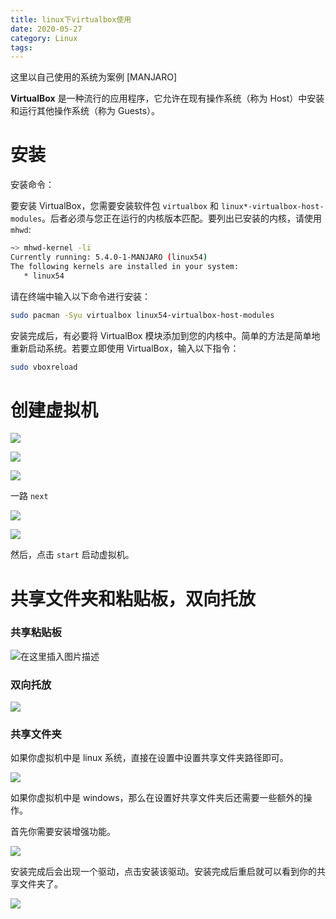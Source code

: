 ```yaml
---
title: linux下virtualbox使用
date: 2020-05-27
category: Linux
tags:
---
```


这里以自己使用的系统为案例 [MANJARO]

**VirtualBox** 是一种流行的应用程序，它允许在现有操作系统（称为 Host）中安装和运行其他操作系统（称为 Guests）。

# 安装

安装命令：

要安装 VirtualBox，您需要安装软件包 `virtualbox` 和 `linux*-virtualbox-host-modules`。后者必须与您正在运行的内核版本匹配。要列出已安装的内核，请使用 `mhwd`:

```bash
~> mhwd-kernel -li
Currently running: 5.4.0-1-MANJARO (linux54)
The following kernels are installed in your system:
   * linux54
```

请在终端中输入以下命令进行安装：

```bash
sudo pacman -Syu virtualbox linux54-virtualbox-host-modules
```

安装完成后，有必要将 VirtualBox 模块添加到您的内核中。简单的方法是简单地重新启动系统。若要立即使用 VirtualBox，输入以下指令：

```bash
sudo vboxreload
```

# 创建虚拟机

![](https://img-blog.csdnimg.cn/20200527230608350.png?x-oss-process=image/watermark,type_ZmFuZ3poZW5naGVpdGk,shadow_10,text_aHR0cHM6Ly9ibG9nLmNzZG4ubmV0L3FxXzM4NDEwNDk0,size_16,color_FFFFFF,t_70#pic_center)

![](https://img-blog.csdnimg.cn/20200527231003133.png?x-oss-process=image/watermark,type_ZmFuZ3poZW5naGVpdGk,shadow_10,text_aHR0cHM6Ly9ibG9nLmNzZG4ubmV0L3FxXzM4NDEwNDk0,size_16,color_FFFFFF,t_70#pic_center)

![](https://img-blog.csdnimg.cn/2020052723101841.png?x-oss-process=image/watermark,type_ZmFuZ3poZW5naGVpdGk,shadow_10,text_aHR0cHM6Ly9ibG9nLmNzZG4ubmV0L3FxXzM4NDEwNDk0,size_16,color_FFFFFF,t_70#pic_center)

一路 `next`

![](https://img-blog.csdnimg.cn/20200527231406775.png?x-oss-process=image/watermark,type_ZmFuZ3poZW5naGVpdGk,shadow_10,text_aHR0cHM6Ly9ibG9nLmNzZG4ubmV0L3FxXzM4NDEwNDk0,size_16,color_FFFFFF,t_70#pic_center)

![](https://img-blog.csdnimg.cn/20200527231751967.png?x-oss-process=image/watermark,type_ZmFuZ3poZW5naGVpdGk,shadow_10,text_aHR0cHM6Ly9ibG9nLmNzZG4ubmV0L3FxXzM4NDEwNDk0,size_16,color_FFFFFF,t_70#pic_center)

然后，点击 `start` 启动虚拟机。

# 共享文件夹和粘贴板，双向托放

### 共享粘贴板

![在这里插入图片描述](https://img-blog.csdnimg.cn/2020052723345798.jpg?x-oss-process=image/watermark,type_ZmFuZ3poZW5naGVpdGk,shadow_10,text_aHR0cHM6Ly9ibG9nLmNzZG4ubmV0L3FxXzM4NDEwNDk0,size_16,color_FFFFFF,t_70#pic_center)

### 双向托放

![](https://img-blog.csdnimg.cn/20200527233442900.jpg?x-oss-process=image/watermark,type_ZmFuZ3poZW5naGVpdGk,shadow_10,text_aHR0cHM6Ly9ibG9nLmNzZG4ubmV0L3FxXzM4NDEwNDk0,size_16,color_FFFFFF,t_70#pic_center)

### 共享文件夹

如果你虚拟机中是 linux 系统，直接在设置中设置共享文件夹路径即可。

![](https://img-blog.csdnimg.cn/20200527233719542.png?x-oss-process=image/watermark,type_ZmFuZ3poZW5naGVpdGk,shadow_10,text_aHR0cHM6Ly9ibG9nLmNzZG4ubmV0L3FxXzM4NDEwNDk0,size_16,color_FFFFFF,t_70#pic_center)

如果你虚拟机中是 windows，那么在设置好共享文件夹后还需要一些额外的操作。

首先你需要安装增强功能。

![](https://img-blog.csdnimg.cn/20200527234655728.png?x-oss-process=image/watermark,type_ZmFuZ3poZW5naGVpdGk,shadow_10,text_aHR0cHM6Ly9ibG9nLmNzZG4ubmV0L3FxXzM4NDEwNDk0,size_16,color_FFFFFF,t_70#pic_center)

安装完成后会出现一个驱动，点击安装该驱动。安装完成后重启就可以看到你的共享文件夹了。

![](https://img-blog.csdnimg.cn/20200527234751103.png?x-oss-process=image/watermark,type_ZmFuZ3poZW5naGVpdGk,shadow_10,text_aHR0cHM6Ly9ibG9nLmNzZG4ubmV0L3FxXzM4NDEwNDk0,size_16,color_FFFFFF,t_70#pic_center)
